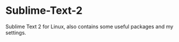 Sublime-Text-2
==============

Sublime Text 2 for Linux, also contains some useful packages and my settings.
